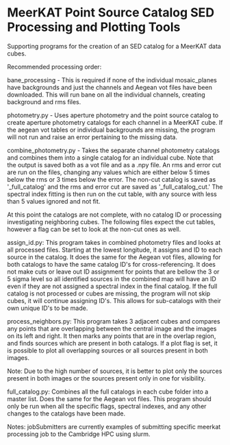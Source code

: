 # MeerKAT Point Source Catalog SED Processing and Plotting Tools
Supporting programs for the creation of an SED catalog for a MeerKAT data cubes.

Recommended processing order:

bane_processing - This is required if none of the individual mosaic_planes have backgrounds and just the channels and 
Aegean vot files have been downloaded. This will run bane on all the individual channels, creating background and rms files.

photometry.py - Uses aperture photometry and the point source catalog to create aperture photometry catalogs for each 
channel in a MeerKAT cube. If the aegean vot tables or individual backgrounds are missing, the program
will not run and raise an error pertaining to the missing data.

combine_photometry.py - Takes the separate channel photometry catalogs and combines them into a single catalog for an 
individual cube. Note that the output is saved both as a vot file and as a .npy file. 
An rms and error cut are run on the files, changing any values which are either below 5 times
below the rms or 3 times below the error. The non-cut catalog is saved as '_full_catalog' and the
rms and error cut are saved as '_full_catalog_cut.' The spectral index fitting is then run
on the cut table, with any source with less than 5 values ignored and not fit.

At this point the catalogs are not
complete, with no catalog ID or processing investigating neighboring cubes. The following files
expect the cut tables, however a flag can be set to look at the non-cut ones as well.

assign_id.py: This program takes in combined photometry files and looks at all processed files. Starting
at the lowest longitude, it assigns and ID to each source in the catalog. It does the same for the Aegean vot
files, allowing for both catalogs to have the same catalog ID's for cross-referencing.
It does not make cuts or leave
out ID assignment for points that are bellow the 3 or 5 sigma level so all identified sources in the combined
map will have an ID even if they are not assigned a spectral index in the final catalog. If the full
catalog is not processed or cubes are missing, the program will not skip cubes, it will continue assigning
ID's. This allows for sub-catalogs with their own unique ID's to be made.

process_neighbors.py: This program takes 3 adjacent cubes and compares any points that are overlapping between
the central image and the images on its left and right. It then marks any points that are in the overlap region,
and finds sources which are present in both catalogs. If a plot flag is set, it is possible
to plot all overlapping sources or all sources present in both images. 

Note: Due to the high number of sources, it is better to plot only the sources present in both images or the sources
present only in one for visibility.

full_catalog.py: Combines all the full catalogs in each cube folder into a master list. Does the same
for the Aegean vot files.
This program should only be run when all the specific flags, spectral indexes, and any other
changes to the catalogs have been made.

Notes:
jobSubmitters are currently examples of submitting specific meerkat processing job to the Cambridge HPC using slurm. 
